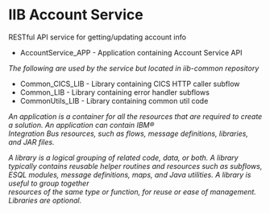 #	IIB	Account	Service	
		
RESTful	API	service	for	getting/updating	account	info	
		
-	AccountService_APP	-	Application	containing	Account	Service	API	
		
*The	following	are	used	by	the	service	but	located	in	iib-common	repository*	
-	Common_CICS_LIB	-	Library	containing	CICS	HTTP	caller	subflow	
-	Common_LIB	-	Library	containing	error	handler	subflows	
-	CommonUtils_LIB	-	Library	containing	common	util	code	
		
*An	application	is	a	container	for	all	the	resources	that	are	required	to	create	a	solution.	An	application	can	contain	IBM®	
Integration	Bus	resources,	such	as	flows,	message	definitions,	libraries,	and	JAR	files.*	
		
	
*A	library	is	a	logical	grouping	of	related	code,	data,	or	both.	A	library	typically	contains	reusable	helper	routines	and	
resources	such	as	subflows,	ESQL	modules,	message	definitions,	maps,	and	Java	utilities.	A	library	is	useful	to	group	together	
resources	of	the	same	type	or	function,	for	reuse	or	ease	of	management.	Libraries	are	optional.*
